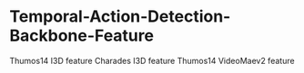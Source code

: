 # Temporal-Action-Detection-Backbone-Feature
Thumos14 I3D feature
Charades I3D feature
Thumos14 VideoMaev2 feature

